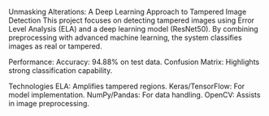 Unmasking Alterations: A Deep Learning Approach to Tampered Image Detection
This project focuses on detecting tampered images using Error Level Analysis (ELA) and a deep learning model (ResNet50). By combining preprocessing with advanced machine learning, the system classifies images as real or tampered.

Performance:
Accuracy: 94.88% on test data.
Confusion Matrix: Highlights strong classification capability.

Technologies
ELA: Amplifies tampered regions.
Keras/TensorFlow: For model implementation.
NumPy/Pandas: For data handling.
OpenCV: Assists in image preprocessing.
